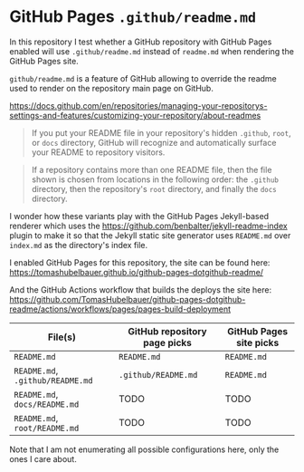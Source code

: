 # GitHub Pages `.github/readme.md`

In this repository I test whether a GitHub repository with GitHub Pages enabled
will use `.github/readme.md` instead of `readme.md` when rendering the GitHub
Pages site.

`github/readme.md` is a feature of GitHub allowing to override the readme used
to render on the repository main page on GitHub.

https://docs.github.com/en/repositories/managing-your-repositorys-settings-and-features/customizing-your-repository/about-readmes

> If you put your README file in your repository's hidden `.github`, `root`, or
> `docs` directory, GitHub will recognize and automatically surface your README
> to repository visitors.

> If a repository contains more than one README file, then the file shown is
> chosen from locations in the following order: the `.github` directory, then
> the repository's `root` directory, and finally the `docs` directory.

I wonder how these variants play with the GitHub Pages Jekyll-based renderer
which uses the https://github.com/benbalter/jekyll-readme-index plugin to make
it so that the Jekyll static site generator uses `README.md` over `index.md` as
the directory's index file.

I enabled GitHub Pages for this repository, the site can be found here:
https://tomashubelbauer.github.io/github-pages-dotgithub-readme/

And the GitHub Actions workflow that builds the deploys the site here:
https://github.com/TomasHubelbauer/github-pages-dotgithub-readme/actions/workflows/pages/pages-build-deployment

| File(s) | GitHub repository page picks | GitHub Pages site picks |
|-|-|-|
| `README.md` | `README.md` | `README.md` |
| `README.md`, `.github/README.md` | `.github/README.md` | `README.md` |
| `README.md`, `docs/README.md` | TODO | TODO |
| `README.md`, `root/README.md` | TODO | TODO |

Note that I am not enumerating all possible configurations here, only the ones I
care about.
